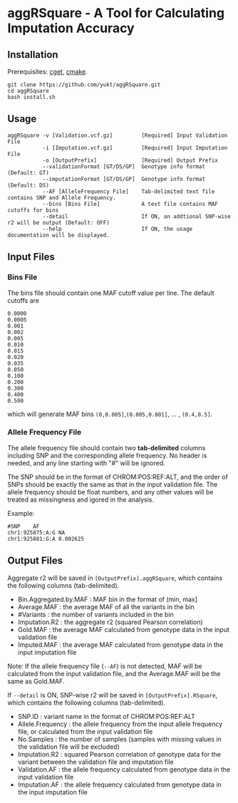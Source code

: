 # aggRSquare - A Tool for Calculating Imputation Accuracy
## Installation
Prerequisites: [cget](http://cget.readthedocs.io/en/latest/src/intro.html#installing-cget), [cmake](https://cmake.org/install/).
```
git clone https://github.com/yukt/aggRSquare.git
cd aggRSquare
bash install.sh
```

## Usage
```
aggRSquare -v [Validation.vcf.gz]         [Required] Input Validation File
           -i [Imputation.vcf.gz]         [Required] Input Imputation File
           -o [OutputPrefix]              [Required] Output Prefix
           --validationFormat [GT/DS/GP]  Genotype info format (Default: GT)
           --imputationFormat [GT/DS/GP]  Genotype info format (Default: DS)
           --AF [AlleleFrequency File]    Tab-delimited text file contains SNP and Allele Frequency.
           --bins [Bins File]             A text file contains MAF cutoffs for bins
           --detail                       If ON, an addtional SNP-wise r2 will be output (Default: OFF)
           --help                         If ON, the usage documentation will be displayed.
```
## Input Files
### Bins File
The bins file should contain one MAF cutoff value per line.
The default cutoffs are
```
0.0000
0.0005
0.001
0.002
0.005
0.010
0.015
0.020
0.035
0.050
0.100
0.200
0.300
0.400
0.500
```
which will generate MAF bins `(0,0.005]`,`(0.005,0.001]`, ... , `(0.4,0.5]`.

### Allele Frequency File
The allele frequency file should contain two **tab-delimited** columns including SNP and the corresponding allele frequency. No header is needed, and any line starting with "#" will be ignored.

The SNP should be in the format of CHROM:POS:REF:ALT, and the order of SNPs should be exactly the same as that in the input validation file. The allele frequency should be float numbers, and any other values will be treated as missingness and igored in the analysis.

Example:
```
#SNP	AF
chr1:925875:A:G	NA
chr1:925881:G:A	0.002625
```


## Output Files
Aggregate r2 will be saved in `[OutputPrefix].aggRSquare`, which contains the following columns (tab-delimited).
* Bin.Aggregated.by.MAF : MAF bin in the format of (min, max]
* Average.MAF           : the average MAF of all the variants in the bin
* #Variants             : the number of variants included in the bin
* Imputation.R2         : the aggregate r2 (squared Pearson correlation) 
* Gold.MAF              : the average MAF calculated from genotype data in the input validation file
* Imputed.MAF           : the average MAF calculated from genotype data in the input imputation file

Note: If the allele frequency file (`--AF`) is not detected, MAF will be calculated from the input validation file, and the Average.MAF will be the same as Gold.MAF.

If `--detail` is ON, SNP-wise r2 will be saved in `[OutputPrefix].RSquare`, which contains the following columns (tab-delimited).
* SNP.ID : variant name in the format of CHROM:POS:REF:ALT
* Allele.Frequency	: the allele frequency from the input allele frequency file, or calculated from the input validation file
* No.Samples	: the number of samples (samples with missing values in the validation file will be excluded)
* Imputation.R2	: squared Pearson correlation of genotype data for the variant between the validation file and imputation file
* Validation.AF	: the allele frequency calculated from genotype data in the input validation file
* Imputation.AF : the allele frequency calculated from genotype data in the input imputation file
